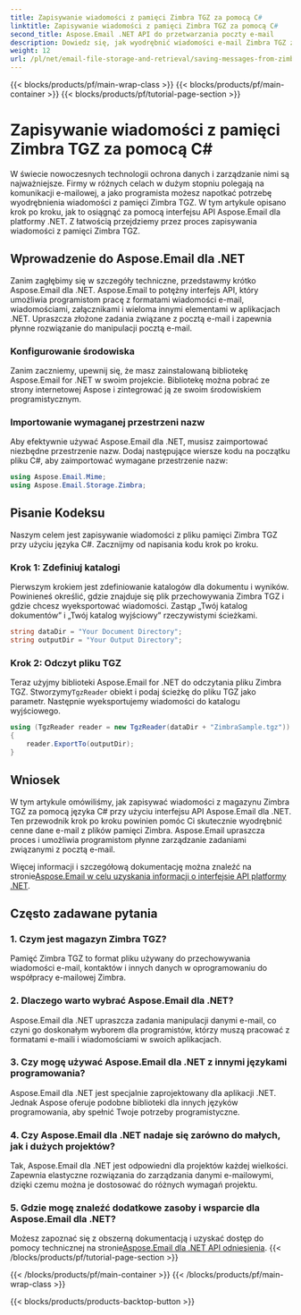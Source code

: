 ```yaml
---
title: Zapisywanie wiadomości z pamięci Zimbra TGZ za pomocą C#
linktitle: Zapisywanie wiadomości z pamięci Zimbra TGZ za pomocą C#
second_title: Aspose.Email .NET API do przetwarzania poczty e-mail
description: Dowiedz się, jak wyodrębnić wiadomości e-mail Zimbra TGZ za pomocą Aspose.Email dla .NET. Przewodnik krok po kroku z kodem źródłowym umożliwiający efektywne zarządzanie pocztą e-mail.
weight: 12
url: /pl/net/email-file-storage-and-retrieval/saving-messages-from-zimbra-tgz-storage-with-csharp/
---
```


{{< blocks/products/pf/main-wrap-class >}}
{{< blocks/products/pf/main-container >}}
{{< blocks/products/pf/tutorial-page-section >}}

# Zapisywanie wiadomości z pamięci Zimbra TGZ za pomocą C#


W świecie nowoczesnych technologii ochrona danych i zarządzanie nimi są najważniejsze. Firmy w różnych celach w dużym stopniu polegają na komunikacji e-mailowej, a jako programista możesz napotkać potrzebę wyodrębnienia wiadomości z pamięci Zimbra TGZ. W tym artykule opisano krok po kroku, jak to osiągnąć za pomocą interfejsu API Aspose.Email dla platformy .NET. Z łatwością przejdziemy przez proces zapisywania wiadomości z pamięci Zimbra TGZ.

## Wprowadzenie do Aspose.Email dla .NET

Zanim zagłębimy się w szczegóły techniczne, przedstawmy krótko Aspose.Email dla .NET. Aspose.Email to potężny interfejs API, który umożliwia programistom pracę z formatami wiadomości e-mail, wiadomościami, załącznikami i wieloma innymi elementami w aplikacjach .NET. Upraszcza złożone zadania związane z pocztą e-mail i zapewnia płynne rozwiązanie do manipulacji pocztą e-mail.

### Konfigurowanie środowiska

Zanim zaczniemy, upewnij się, że masz zainstalowaną bibliotekę Aspose.Email for .NET w swoim projekcie. Bibliotekę można pobrać ze strony internetowej Aspose i zintegrować ją ze swoim środowiskiem programistycznym.

### Importowanie wymaganej przestrzeni nazw

Aby efektywnie używać Aspose.Email dla .NET, musisz zaimportować niezbędne przestrzenie nazw. Dodaj następujące wiersze kodu na początku pliku C#, aby zaimportować wymagane przestrzenie nazw:

```csharp
using Aspose.Email.Mime;
using Aspose.Email.Storage.Zimbra;
```

## Pisanie Kodeksu

Naszym celem jest zapisywanie wiadomości z pliku pamięci Zimbra TGZ przy użyciu języka C#. Zacznijmy od napisania kodu krok po kroku.

### Krok 1: Zdefiniuj katalogi

Pierwszym krokiem jest zdefiniowanie katalogów dla dokumentu i wyników. Powinieneś określić, gdzie znajduje się plik przechowywania Zimbra TGZ i gdzie chcesz wyeksportować wiadomości. Zastąp „Twój katalog dokumentów” i „Twój katalog wyjściowy” rzeczywistymi ścieżkami.

```csharp
string dataDir = "Your Document Directory";
string outputDir = "Your Output Directory";
```

### Krok 2: Odczyt pliku TGZ

 Teraz użyjmy biblioteki Aspose.Email for .NET do odczytania pliku Zimbra TGZ. Stworzymy`TgzReader` obiekt i podaj ścieżkę do pliku TGZ jako parametr. Następnie wyeksportujemy wiadomości do katalogu wyjściowego.

```csharp
using (TgzReader reader = new TgzReader(dataDir + "ZimbraSample.tgz"))
{
    reader.ExportTo(outputDir);
}
```

## Wniosek

W tym artykule omówiliśmy, jak zapisywać wiadomości z magazynu Zimbra TGZ za pomocą języka C# przy użyciu interfejsu API Aspose.Email dla .NET. Ten przewodnik krok po kroku powinien pomóc Ci skutecznie wyodrębnić cenne dane e-mail z plików pamięci Zimbra. Aspose.Email upraszcza proces i umożliwia programistom płynne zarządzanie zadaniami związanymi z pocztą e-mail.

 Więcej informacji i szczegółową dokumentację można znaleźć na stronie[Aspose.Email w celu uzyskania informacji o interfejsie API platformy .NET](https://reference.aspose.com/email/net/).

## Często zadawane pytania

### 1. Czym jest magazyn Zimbra TGZ?

Pamięć Zimbra TGZ to format pliku używany do przechowywania wiadomości e-mail, kontaktów i innych danych w oprogramowaniu do współpracy e-mailowej Zimbra.

### 2. Dlaczego warto wybrać Aspose.Email dla .NET?

Aspose.Email dla .NET upraszcza zadania manipulacji danymi e-mail, co czyni go doskonałym wyborem dla programistów, którzy muszą pracować z formatami e-maili i wiadomościami w swoich aplikacjach.

### 3. Czy mogę używać Aspose.Email dla .NET z innymi językami programowania?

Aspose.Email dla .NET jest specjalnie zaprojektowany dla aplikacji .NET. Jednak Aspose oferuje podobne biblioteki dla innych języków programowania, aby spełnić Twoje potrzeby programistyczne.

### 4. Czy Aspose.Email dla .NET nadaje się zarówno do małych, jak i dużych projektów?

Tak, Aspose.Email dla .NET jest odpowiedni dla projektów każdej wielkości. Zapewnia elastyczne rozwiązania do zarządzania danymi e-mailowymi, dzięki czemu można je dostosować do różnych wymagań projektu.

### 5. Gdzie mogę znaleźć dodatkowe zasoby i wsparcie dla Aspose.Email dla .NET?

Możesz zapoznać się z obszerną dokumentacją i uzyskać dostęp do pomocy technicznej na stronie[Aspose.Email dla .NET API odniesienia](https://reference.aspose.com/email/net/).
{{< /blocks/products/pf/tutorial-page-section >}}

{{< /blocks/products/pf/main-container >}}
{{< /blocks/products/pf/main-wrap-class >}}

{{< blocks/products/products-backtop-button >}}
